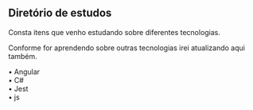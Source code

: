 
## Diretório de estudos

Consta itens que venho estudando sobre diferentes tecnologias.

Conforme for aprendendo sobre outras tecnologias irei atualizando aqui também.

• Angular<br>
• C#<br>
• Jest<br>
• js<br>
